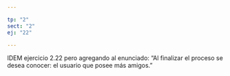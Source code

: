 ```yaml
---

tp: "2"
sect: "2"
ej: "22"

---
```


IDEM ejercicio 2.22 pero agregando al enunciado: “Al finalizar el proceso se desea conocer: el usuario que posee más amigos.”